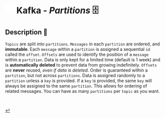 # <img src="../../assets/img/kafka.png" width="30px"> **Kafka** - ***Partitions*** 🗄️

## **Description** 👀

`Topics` are split into `partitions`. `Messages` in each `partition` are ordered, and **immutable**. Each `message` within a `partition` is assigned a sequential `id` called the `offset`. `Offsets` are used to identify the position of a `message` within a `partition`. Data is only kept for a limited time (default is 1 week) and is **automatically deleted** to prevent data from growing indefinitely. `Offsets` are **never** reused, *even if data is deleted*. Order is guaranteed within a `partition`, but not across `partitions`. Data is assigned randomly to a `partition` unless a `key` is provided. If a `key` is provided, the same `key` will always be assigned to the same `partition`. This allows for ordering of related messages. You can have as many `partitions` per `topic` as you want.

<!-- <br />

## **Basic** `Commands` 📝

<br />

## **Examples** 🧩 -->

<br />

[↩️](../README.md)
